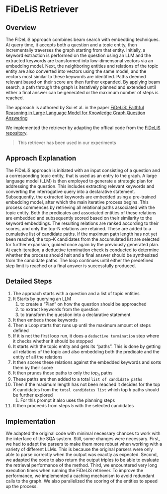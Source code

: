 # FiDeLiS Retriever

## Overview

The FiDeLiS approach combines beam search with embedding techniques. At query time, it accepts both a question and a topic entity, then incrementally traverses the graph starting from that entity. Initially, a keyword extraction is performed on the question using an LLM and the extracted keywords are transformed into low-dimensonal vectors via an embedding model. Next, the neighboring entities and relations of the topic entity are also converted into vectors using the same model, and the vectors most similar to these keywords are identified. Paths deemed relevant based on their score are then further expanded. By applying beam search, a path through the graph is iteratively planned and extended until either a final answer can be generated or the maximum number of steps is reached. 

The approach is authored by Sui et al. in the paper [FiDeLiS: Faithful Reasoning in Large Language Model for Knowledge Graph Question Answering](https://arxiv.org/abs/2405.13873)

We implemented the retriever by adapting the offical code from the [FiDeLiS repository](https://anonymous.4open.science/r/FiDELIS-E7FC).

> This retriever has been used in our experiments

## Approach Explanation

The FiDeLiS approach is initiated with an input consisting of a question and a corresponding topic entity, that is used as an entry to the graph. A large language model (LLM) is then employed to generate a strategic plan for addressing the question. This includes extracting relevant keywords and converting the interrogative query into a declarative statement. Subsequently, the extracted keywords are embedded using a pre-trained embedding model, after which the main iterative process begins. This process commences by retrieving all relational paths associated with the topic entity. Both the predicates and associated entities of these relations are embedded and subsequently scored based on their similarity to the keyword embeddings. The resulting relations are ranked according to their scores, and only the top-N relations are retained. These are added to a cumulative list of candidate paths. If the maximum path length has not yet been reached, the top-K candidates from the accumulated list are selected for further expansion, guided once again by the previously generated plan. At each iteration, a deductive termination check is conducted to determine whether the process should halt and a final answer should be synthesized from the candidate paths. The loop continues until either the predefined step limit is reached or a final answer is successfully produced. 


## Detailed Steps
1. The approach starts with a question and a list of topic entities
2. It Starts by querying an LLM
    1. to create a “Plan” on how the question should be approached
    2. to extract keywords from the question
    3. to transform the question into a declarative statement
3. It then embeds those keywords
4. Then a Loop starts that runs up until the maximum amount of steps defined
5. If it is not the first loop run, it does a `deductive termination` step where it checks whether it should be stopped
6. It starts with the topic entity and gets its “paths”. This is done by getting all relations of the topic and also embedding both the predicate and the entity of all the relations
7. It then scores these relations against the embedded keywords and sorts them by their score
8. It then prunes those paths to only the $top_n$ paths
9. These paths are then added to a total `list of candidate paths`
10. Then if the maximum length has not been reached it decides for the top $K$ candidates from the `total candidates list` which top $k$ paths should be further explored
    1. For this prompt it also uses the planning steps
11. It then proceeds from steps 5 with the selected candidates


## Implementation

We adapted the original code with minimal necessary chances to work with the interface of the SQA system. Still, some changes were necessary. First, we had to adapt the parsers to make them more robust when working with a variety of different LLMs. This is because the original parsers were only able to parse correctly when the output was exactly as expected. Second, we adapted the code to also return the output triples to be able to evaluate the retrieval performance of the method. Third, we encountered very long execution times when running the FiDeLiS retriever. To improve the performance, we implemented a caching mechanism to avoid redundant calls to the graph. We also parallelized the scoring of the entities to speed up the process.